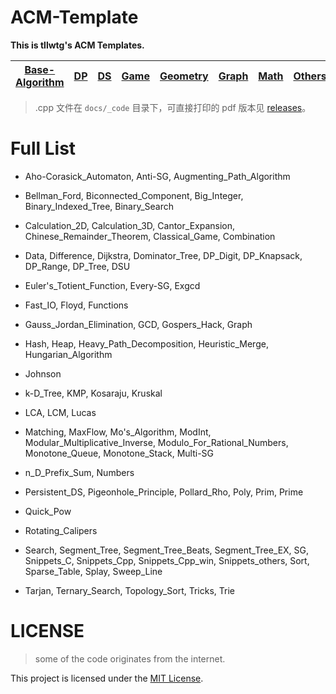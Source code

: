 # ACM-Template

**This is tllwtg's ACM Templates.**

| [Base-Algorithm](https://github.com/tLLWtG/ACM-Template/tree/main/Base-Algorithm) | [DP](https://github.com/tLLWtG/ACM-Template/tree/main/DP) | [DS](https://github.com/tLLWtG/ACM-Template/tree/main/DS) | [Game](https://github.com/tLLWtG/ACM-Template/tree/main/Game) | [Geometry](https://github.com/tLLWtG/ACM-Template/tree/main/Geometry) | [Graph](https://github.com/tLLWtG/ACM-Template/tree/main/Graph) | [Math](https://github.com/tLLWtG/ACM-Template/tree/main/Math) | [Others](https://github.com/tLLWtG/ACM-Template/tree/main/Others) | [Snippets](https://github.com/tLLWtG/ACM-Template/tree/main/Snippets) | [String](https://github.com/tLLWtG/ACM-Template/tree/main/String) |
| :---: | :---: | :---: | :---: | :---: | :---: | :---: | :---: | :---: | :---: |

> .cpp 文件在 `docs/_code` 目录下，可直接打印的 pdf 版本见 [releases](https://github.com/tLLWtG/ACM-Template/releases)。

# Full List

* Aho-Corasick_Automaton, Anti-SG, Augmenting_Path_Algorithm

* Bellman_Ford, Biconnected_Component, Big_Integer, Binary_Indexed_Tree, Binary_Search

* Calculation_2D, Calculation_3D, Cantor_Expansion, Chinese_Remainder_Theorem, Classical_Game, Combination

* Data, Difference, Dijkstra, Dominator_Tree, DP_Digit, DP_Knapsack, DP_Range, DP_Tree, DSU

* Euler's_Totient_Function, Every-SG, Exgcd

* Fast_IO, Floyd, Functions

* Gauss_Jordan_Elimination, GCD, Gospers_Hack, Graph

* Hash, Heap, Heavy_Path_Decomposition, Heuristic_Merge, Hungarian_Algorithm

* Johnson

* k-D_Tree, KMP, Kosaraju, Kruskal

* LCA, LCM, Lucas

* Matching, MaxFlow, Mo's_Algorithm, ModInt, Modular_Multiplicative_Inverse, Modulo_For_Rational_Numbers, Monotone_Queue, Monotone_Stack, Multi-SG

* n_D_Prefix_Sum, Numbers

* Persistent_DS, Pigeonhole_Principle, Pollard_Rho, Poly, Prim, Prime

* Quick_Pow

* Rotating_Calipers

* Search, Segment_Tree, Segment_Tree_Beats, Segment_Tree_EX, SG, Snippets_C, Snippets_Cpp, Snippets_Cpp_win, Snippets_others, Sort, Sparse_Table, Splay, Sweep_Line

* Tarjan, Ternary_Search, Topology_Sort, Tricks, Trie


# LICENSE

> some of the code originates from the internet.

This project is licensed under the [MIT License](https://github.com/tLLWtG/ACM-Template/blob/main/LICENSE).
